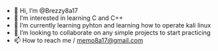 - 👋 Hi, I’m @Brezzy8a17
- 👀 I’m interested in learning C and C++
- 🌱 I’m currently learning pyhton and learning how to operate kali linux
- 💞️ I’m looking to collaborate on any simple projects to start practicing 
- 📫 How to reach me / memo8a17@gmail.com

<!---
Brezzy8a17/Brezzy8a17 is a ✨ special ✨ repository because its `README.md` (this file) appears on your GitHub profile.
You can click the Preview link to take a look at your changes.
--->
